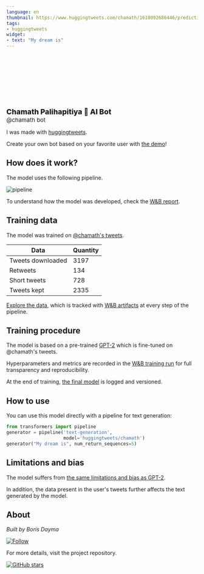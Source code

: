 ```yaml
---
language: en
thumbnail: https://www.huggingtweets.com/chamath/1618092686446/predictions.png
tags:
- huggingtweets
widget:
- text: "My dream is"
---
```


<div>
<div style="width: 132px; height:132px; border-radius: 50%; background-size: cover; background-image: url('https://pbs.twimg.com/profile_images/1257066367892639744/Yh-QS3we_400x400.jpg')">
</div>
<div style="margin-top: 8px; font-size: 19px; font-weight: 800">Chamath Palihapitiya 🤖 AI Bot </div>
<div style="font-size: 15px">@chamath bot</div>
</div>

I was made with [huggingtweets](https://github.com/borisdayma/huggingtweets).

Create your own bot based on your favorite user with [the demo](https://colab.research.google.com/github/borisdayma/huggingtweets/blob/master/huggingtweets-demo.ipynb)!

## How does it work?

The model uses the following pipeline.

![pipeline](https://github.com/borisdayma/huggingtweets/blob/master/img/pipeline.png?raw=true)

To understand how the model was developed, check the [W&B report](https://wandb.ai/wandb/huggingtweets/reports/HuggingTweets-Train-a-Model-to-Generate-Tweets--VmlldzoxMTY5MjI).

## Training data

The model was trained on [@chamath's tweets](https://twitter.com/chamath).

| Data | Quantity |
| --- | --- |
| Tweets downloaded | 3197 |
| Retweets | 134 |
| Short tweets | 728 |
| Tweets kept | 2335 |

[Explore the data](https://wandb.ai/wandb/huggingtweets/runs/y5wkphb1/artifacts), which is tracked with [W&B artifacts](https://docs.wandb.com/artifacts) at every step of the pipeline.

## Training procedure

The model is based on a pre-trained [GPT-2](https://huggingface.co/gpt2) which is fine-tuned on @chamath's tweets.

Hyperparameters and metrics are recorded in the [W&B training run](https://wandb.ai/wandb/huggingtweets/runs/yygp8qao) for full transparency and reproducibility.

At the end of training, [the final model](https://wandb.ai/wandb/huggingtweets/runs/yygp8qao/artifacts) is logged and versioned.

## How to use

You can use this model directly with a pipeline for text generation:

```python
from transformers import pipeline
generator = pipeline('text-generation',
                     model='huggingtweets/chamath')
generator("My dream is", num_return_sequences=5)
```

## Limitations and bias

The model suffers from [the same limitations and bias as GPT-2](https://huggingface.co/gpt2#limitations-and-bias).

In addition, the data present in the user's tweets further affects the text generated by the model.

## About

*Built by Boris Dayma*

[![Follow](https://img.shields.io/twitter/follow/borisdayma?style=social)](https://twitter.com/intent/follow?screen_name=borisdayma)

For more details, visit the project repository.

[![GitHub stars](https://img.shields.io/github/stars/borisdayma/huggingtweets?style=social)](https://github.com/borisdayma/huggingtweets)
